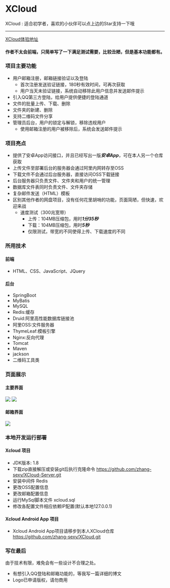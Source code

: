 # XCloud

XCloud : 适合初学者，喜欢的小伙伴可以点上边的Star支持一下哦
***
[XCloud体验地址](https://zf233.cn)
#### 作者不太会前端，只简单写了一下满足测试需要，比较丑陋，但是基本功能都有。

### 项目主要功能
  * 用户邮箱注册，邮箱链接验证以及登陆
    * 首次注册发送验证链接，180秒有效时间，可再次获取
    * 用户当天未验证链接，系统自动移除此用户信息并发送邮件提示
  * 引入QQ第三方登陆，给用户提供便捷的登陆通道
  * 文件的批量上传、下载、删除
  * 文件夹的新建、删除
  * 支持二维码文件分享
  * 管理员后台，用户的锁定与解锁，移除违规用户
    * 使用邮箱注册的用户被移除后，系统会发送邮件提示

### 项目亮点
  * 提供了安卓App访问接口，并且已经写出一版***安卓App***，可在本人另一个仓库获取
  * 上传文件至部署后台的服务器会通过阿里内网转存至OSS
  * 下载文件不会通过后台服务器，直接访问OSS下载链接
  * 后台服务器只负责文件、文件夹和用户的统一管理
  * 数据库文件表同时负责文件、文件夹存储
  * 复杂邮件发送（HTML）模板
  * 区别其他作者的网盘项目，没有任何花里胡哨的功能，页面简陋，但快速，欢迎来战
    * 速度测试（300兆宽带）
      * 上传：104MB压缩包，用时***1分35秒***
      * 下载：104MB压缩包，用时***5秒***
      * 仅限测试，带宽的不同使得上传、下载速度的不同

### 所用技术

#### 前端

* HTML、CSS、JavaScript、JQuery

#### 后台

* SpringBoot
* MyBatis
* MySQL
* Redis:缓存
* Druid:阿里高性能数据库链接池
* 阿里OSS:文件服务器 
* ThymeLeaf:模板引擎
* Nginx:反向代理
* Tomcat
* Maven
* jackson
* 二维码工具类

### 页面展示
#### 主要界面
![](https://www.zf233.cn/static/img/git/xcloud/browse/share.png)
![](https://www.zf233.cn/static/img/git/xcloud/browse/login.png)
#### 邮箱界面
![](https://www.zf233.cn/static/img/git/xcloud/browse/email02.png)



### 本地开发运行部署

#### Xcloud 项目

* JDK版本: 1.8
* 下载zip直接解压或安装git后执行克隆命令 https://github.com/zhang-sexy/XCloud-Server.git
* 安装中间件 Redis
* 更改OSS配置信息
* 更改邮箱配置信息
* 运行MySql脚本文件 xcloud.sql
* 修改各配置文件相应依赖IP配置(默认本地127.0.0.1)

#### Xcloud Android App 项目

* Xcloud Android App项目请移步到本人XCloud仓库 </br>https://github.com/zhang-sexy/XCloud.git

### 写在最后
由于技术有限，难免会有一些设计不合理之处。
* 有想引入QQ登陆和邮箱功能的，等我写一篇详细的博文
* Logo已申请版权，请勿商用
